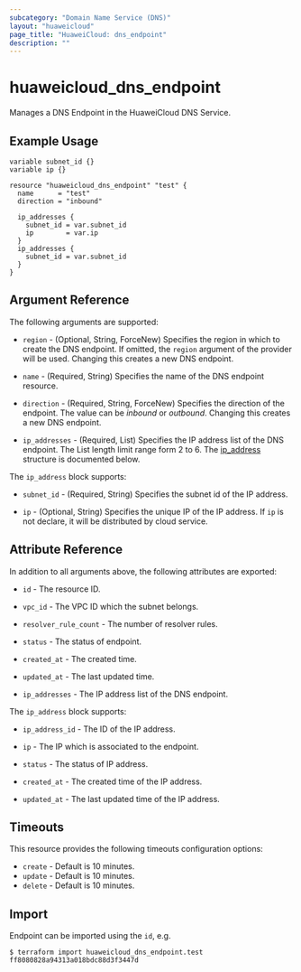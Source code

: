 ```yaml
---
subcategory: "Domain Name Service (DNS)"
layout: "huaweicloud"
page_title: "HuaweiCloud: dns_endpoint"
description: ""
---
```


# huaweicloud_dns_endpoint

Manages a DNS Endpoint in the HuaweiCloud DNS Service.

## Example Usage

```hcl
variable subnet_id {}
variable ip {}

resource "huaweicloud_dns_endpoint" "test" {
  name      = "test"
  direction = "inbound"

  ip_addresses {
    subnet_id = var.subnet_id
    ip        = var.ip
  }
  ip_addresses {
    subnet_id = var.subnet_id
  }
}
```

## Argument Reference

The following arguments are supported:

* `region` - (Optional, String, ForceNew) Specifies the region in which to create the DNS endpoint. If omitted,
  the `region` argument of the provider will be used. Changing this creates a new DNS endpoint.

* `name` - (Required, String) Specifies the name of the DNS endpoint resource.

* `direction` - (Required, String, ForceNew) Specifies the direction of the endpoint. The value can be *inbound* or *outbound*.
  Changing this creates a new DNS endpoint.

* `ip_addresses` - (Required, List) Specifies the IP address list of the DNS endpoint.
  The List length limit range form 2 to 6.
  The [ip_address](#Address) structure is documented below.

<a name="Address"></a>
The `ip_address` block supports:

* `subnet_id` - (Required, String) Specifies the subnet id of the IP address.

* `ip` - (Optional, String) Specifies the unique IP of the IP address. If `ip` is not declare, it will be distributed by
  cloud service.

## Attribute Reference

In addition to all arguments above, the following attributes are exported:

* `id` - The resource ID.

* `vpc_id` - The VPC ID which the subnet belongs.

* `resolver_rule_count` - The number of resolver rules.

* `status` - The status of endpoint.

* `created_at` - The created time.

* `updated_at` - The last updated time.

* `ip_addresses` - The IP address list of the DNS endpoint.

The `ip_address` block supports:

* `ip_address_id` - The ID of the IP address.

* `ip` - The IP which is associated to the endpoint.

* `status` - The status of IP address.

* `created_at` - The created time of the IP address.

* `updated_at` - The last updated time of the IP address.

## Timeouts

This resource provides the following timeouts configuration options:

* `create` - Default is 10 minutes.
* `update` - Default is 10 minutes.
* `delete` - Default is 10 minutes.

## Import

Endpoint can be imported using the `id`, e.g.

```
$ terraform import huaweicloud_dns_endpoint.test ff8080828a94313a018bdc88d3f3447d
```

